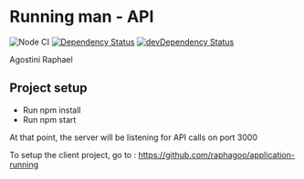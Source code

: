 # Running man - API

![Node CI](https://github.com/raphagoo/runningManAPI/workflows/Node%20CI/badge.svg) 
[![Dependency Status](https://david-dm.org/raphagoo/runningManAPI/status.svg)](https://david-dm.org/raphagoo/runningManAPI#info=dependencies) 
[![devDependency Status](https://david-dm.org/raphagoo/runningManAPI/dev-status.svg)](https://david-dm.org/raphagoo/runningManAPI#info=devDependencies)

Agostini Raphael

## Project setup

- Run npm install
- Run npm start

At that point, the server will be listening for API calls on port 3000

To setup the client project, go to : https://github.com/raphagoo/application-running
